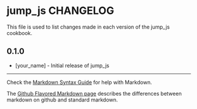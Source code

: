 jump_js CHANGELOG
=================

This file is used to list changes made in each version of the jump_js cookbook.

0.1.0
-----
- [your_name] - Initial release of jump_js

- - -
Check the [Markdown Syntax Guide](http://daringfireball.net/projects/markdown/syntax) for help with Markdown.

The [Github Flavored Markdown page](http://github.github.com/github-flavored-markdown/) describes the differences between markdown on github and standard markdown.
